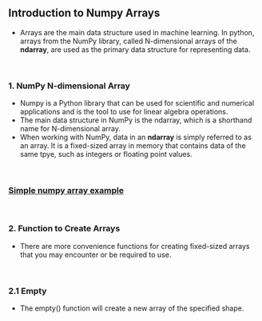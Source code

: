## Introduction to Numpy Arrays
* Arrays are the main data structure used in machine learning. In python, arrays from the NumPy library, called N-dimensional arrays of the __ndarray__, are used as the primary data structure for representing data.

</br>

### 1. NumPy N-dimensional Array
* Numpy is a Python library that can be used for scientific and numerical applications and is the tool to use for linear algebra operations.
* The main data structure in NumPy is the ndarray, which is a shorthand name for N-dimensional array.
* When working with NumPy, data in an __ndarray__ is simply referred to as an array. It is a fixed-sized array in memory that contains data of the same tpye, such as integers or floating point values.

</br>

### [Simple numpy array example](./simple_array.py)

</br>


### 2. Function to Create Arrays

* There are more convenience functions for creating fixed-sized arrays that you may encounter or be required to use.

</br>

### 2.1 Empty
* The empty() function will create a new array of the specified shape.
